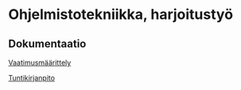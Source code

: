 # Ohjelmistotekniikka, harjoitustyö

## Dokumentaatio
[Vaatimusmäärittely](https://github.com/heinapaa/ot-harjoitustyo/blob/main/documentation/tuntikirjanpito.md)

[Tuntikirjanpito](https://github.com/heinapaa/ot-harjoitustyo/blob/main/documentation/tuntikirjanpito.md)
